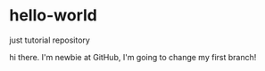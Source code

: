 # hello-world
just tutorial repository

hi there.
I'm newbie at GitHub, I'm going to change my first branch!
